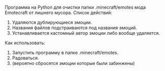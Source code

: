 Программа на Python для очистки папки .minecraft/emotes мода Emotecraft от лишнего мусора.
Список действий:
1. Удаляются дублирующиеся эмоции.
2. Названия файлов подстраиваются под названия эмоций.
3. Устанавливается кастомный автор эмоции либо вообще удаляется.

Как использовать:
1. Запустить программу в папке .minecraft/emotes.
2. Радоваться.
3. (вероятно сбросятся эмоции которые были забинжены)
